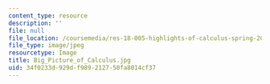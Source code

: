 ```yaml
---
content_type: resource
description: ''
file: null
file_location: /coursemedia/res-18-005-highlights-of-calculus-spring-2010/34f0233d929df989212750fa8014cf37_Big_Picture_of_Calculus.jpg
file_type: image/jpeg
resourcetype: Image
title: Big_Picture_of_Calculus.jpg
uid: 34f0233d-929d-f989-2127-50fa8014cf37
---
```


